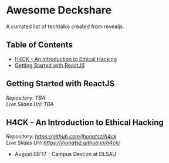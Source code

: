 # Awesome Deckshare

A currated list of techtalks created from revealjs.

## Table of Contents
- [H4CK - An Introduction to Ethical Hacking](#h4ck-an-introduction-to-ethical-hacking)
- [Getting Started with ReactJS](#getting-started-with-reactjs)


## Getting Started with ReactJS
*Repository: TBA*  
*Live Slides Url: TBA*  

## H4CK - An Introduction to Ethical Hacking
*Repository: https://github.com/jhonatsz/h4ck*  
*Live Slides Url: https://jhonatsz.github.io/h4ck/*  
  - August 08'17 - Campus Devcon at DLSAU
